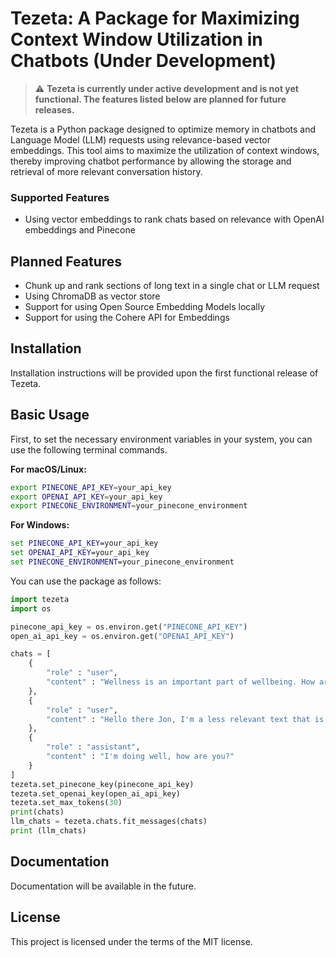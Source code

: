 # Tezeta: A Package for Maximizing Context Window Utilization in Chatbots (Under Development)

> :warning: **Tezeta is currently under active development and is not yet functional. The features listed below are planned for future releases.**

Tezeta is a Python package designed to optimize memory in chatbots and Language Model (LLM) requests using relevance-based vector embeddings. This tool aims to maximize the utilization of context windows, thereby improving chatbot performance by allowing the storage and retrieval of more relevant conversation history.

### Supported Features

- Using vector embeddings to rank chats based on relevance with OpenAI embeddings and Pinecone

## Planned Features

- Chunk up and rank sections of long text in a single chat or LLM request
- Using ChromaDB as vector store
- Support for using Open Source Embedding Models locally
- Support for using the Cohere API for Embeddings

## Installation

Installation instructions will be provided upon the first functional release of Tezeta.

## Basic Usage

First, to set the necessary environment variables in your system, you can use the following terminal commands.

**For macOS/Linux:**

```bash
export PINECONE_API_KEY=your_api_key
export OPENAI_API_KEY=your_api_key
export PINECONE_ENVIRONMENT=your_pinecone_environment
```

**For Windows:**

```cmd
set PINECONE_API_KEY=your_api_key
set OPENAI_API_KEY=your_api_key
set PINECONE_ENVIRONMENT=your_pinecone_environment
```

You can use the package as follows:
```python
import tezeta
import os

pinecone_api_key = os.environ.get("PINECONE_API_KEY")
open_ai_api_key = os.environ.get("OPENAI_API_KEY")

chats = [
    {
        "role" : "user",
        "content" : "Wellness is an important part of wellbeing. How are you tackling that in your life"
    },
    {
        "role" : "user",
        "content" : "Hello there Jon, I'm a less relevant text that is trying really really hard to excluded from this test."
    },
    {
        "role" : "assistant",
        "content" : "I'm doing well, how are you?"
    }
]
tezeta.set_pinecone_key(pinecone_api_key)
tezeta.set_openai_key(open_ai_api_key)
tezeta.set_max_tokens(30)
print(chats)
llm_chats = tezeta.chats.fit_messages(chats)
print (llm_chats)
```

## Documentation

Documentation will be available in the future.

## License

This project is licensed under the terms of the MIT license.